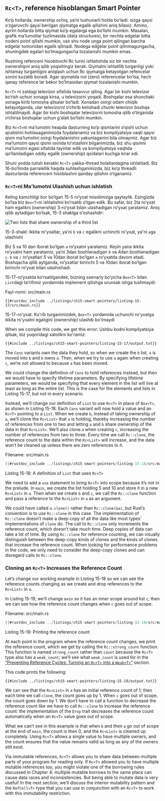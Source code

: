 ## `Rc<T>`, reference hisoblangan Smart Pointer

Ko‘p hollarda, ownership ochiq, ya’ni tushunarli holda bo’ladi: sizga qaysi o‘zgaruvchi qaysi berilgan qiymatga egalik qilishini aniq bilasiz. Ammo, ayrim hollarda bitta qiymat ko‘p egalarga ega bo‘lishi mumkin. Masalan, grafik ma’lumotlar tuzilmasida (data structures), bir nechta edgelar bitta nodeni point qilishi mumkin, vas shu node unga point qilingan barcha edgelar tomonidan egalik qilinadi. Nodega edgelar point qilinmagungacha, shuningdek egalari bo‘lmagungacha tozalanishi mumkin emas. 

Rustning refenceni hisoblovchi Rc<T> turini ishlatishda siz bir nechta ownershipni aniq qilib yoqishingiz kerak. Qiymatni ishlatilib turganligi yoki ishlamay turganligini aniqlash uchun Rc<T> qiymatga ketayotgan refencelar sonini kuzatib boradi. Agar qiymatda nol (zero) referencelar bo‘lsa, hech qanay reference lar bekor bo‘lmasidan qiymat tozalanishi mumkin.

`Rc<T>` ni zaldagi televizor sifatida tasavvur qiling. Agar bir kishi televizor ko‘rish uchun xonaga kirsa, u televizorni yoqadi. Boshqalar esa shunchaki xonaga kirib tomosha qilsalar bo‘ladi. Xonadan oxirgi odam chiqib ketayotganda, ular televizorni o‘chirib ketishadi chunki televizor boshqa ishlatilmaydi. Agar bir kishi boshqalar televizorni tomosha qilib o‘tirganida o‘chirsa boshqalar uchun g‘alati bo‘lishi mumkin.

Biz `Rc<T>`ni ma’lumotni heapda dasturning ko‘p qismlarini o‘qishi uchun ajratishni hohlasaganimizda foydalanamiz va biz kompilyatsiya vaqti qaysi qism ma’lumotini oxirgi foydalanishni yakunlaganini bila olmaymiz. Agar biz ma’lumotni qaysi qismi oxirida to‘xtashini bilganimizda, biz shu qismni ma’lumotni egasi sifatida tayinlar edik va kompilyatsiya vaqtida qo‘llaniladigan oddiy egalik (ownership) qoidalari kuchga kirar edi.

Shuni yodda tutish kerakki `Rc<T>` yakka-thread holatlardagina ishlatiladi. Biz 16-bo‘limda parralellik haqida suhlashganimizda, biz ko‘p threadli dasturlarda referenceni hisoblashni qanday qilishni o‘rganamiz. 

### `Rc<T>`ni Ma'lumotni Ulashish uchun ishlatish

Keling kamchiligi bor bo‘lgan 15-5 ro‘yxat misolimizga qaytaylik. Esingizda bo‘lsa biz `Box<T>`ni ishlatishni ko‘rsatib o‘tgan edik. Bu safar, biz 2ta ro‘yxat ham egalikni (ownership) 3-ro‘yxat bilan ulashadigan ro‘yxat yaratamiz. Aniq qilib aytadigan bo‘lsak, 15-3 shaklga o‘xshashdir:

<img alt="Two lists that share ownership of a third list" src="img/trpl15-03.svg" class="center" />

<span class="caption">15-3-shakl: Ikkita ro'yxatlar, ya'ni `b` va `c` egalikni uchinchi ro'yxat, ya'ni `a`ga ulashishi</span>

Biz 5 va 10 dan iborat bo‘lgan `a` ro‘yxatni yaratamiz. Keyin yana ikkita ro‘yxatni ham yaratamiz, ya’ni 3dan boshlanadigan `b` va 4dan boshlanadigan `c`. `b` va `c` ro‘yxatlari 5 va 10dan iborat bo‘lgan `a` ro‘yxatda davom etadi. Boshqacha qilib aytganda, ro‘yxatlar birinchi 5 va 10dan iborat bo‘lgan birinchi ro‘yxat bilan ulashishadi.

15-17-ro‘yxatda ko‘rsatilgandek, bizning ssenariy bo‘yicha `Box<T>` bilan `List`dagi ta’rifimiz yordamida implement qilishga urunsak ishga tushmaydi:

<span class="filename">Fayl-nomi: src/main.rs</span>

```rust,ignore,does_not_compile
{{#rustdoc_include ../listings/ch15-smart-pointers/listing-15-17/src/main.rs}}
```

<span class="caption">15-17-ro'yxat: Ko'rib turganimizdek, `Box<T>` yordamida uchunchi ro'yxatga ikkita ro'yxatni egaligini (ownership) ulashib bo'lmaydi </T></span>

When we compile this code, we get this error: Ushbu kodni kompilyatsiya qilsak, biz yuqoridagi xatolikni ko'ramiz:

```console
{{#include ../listings/ch15-smart-pointers/listing-15-17/output.txt}}
```

The `Cons` variants own the data they hold, so when we create the `b` list, `a`
is moved into `b` and `b` owns `a`. Then, when we try to use `a` again when
creating `c`, we’re not allowed to because `a` has been moved.

We could change the definition of `Cons` to hold references instead, but then
we would have to specify lifetime parameters. By specifying lifetime
parameters, we would be specifying that every element in the list will live at
least as long as the entire list. This is the case for the elements and lists
in Listing 15-17, but not in every scenario.

Instead, we’ll change our definition of `List` to use `Rc<T>` in place of
`Box<T>`, as shown in Listing 15-18. Each `Cons` variant will now hold a value
and an `Rc<T>` pointing to a `List`. When we create `b`, instead of taking
ownership of `a`, we’ll clone the `Rc<List>` that `a` is holding, thereby
increasing the number of references from one to two and letting `a` and `b`
share ownership of the data in that `Rc<List>`. We’ll also clone `a` when
creating `c`, increasing the number of references from two to three. Every time
we call `Rc::clone`, the reference count to the data within the `Rc<List>` will
increase, and the data won’t be cleaned up unless there are zero references to
it.

<span class="filename">Filename: src/main.rs</span>

```rust
{{#rustdoc_include ../listings/ch15-smart-pointers/listing-15-18/src/main.rs}}
```

<span class="caption">Listing 15-18: A definition of `List` that uses
`Rc<T>`</span>

We need to add a `use` statement to bring `Rc<T>` into scope because it’s not
in the prelude. In `main`, we create the list holding 5 and 10 and store it in
a new `Rc<List>` in `a`. Then when we create `b` and `c`, we call the
`Rc::clone` function and pass a reference to the `Rc<List>` in `a` as an
argument.

We could have called `a.clone()` rather than `Rc::clone(&a)`, but Rust’s
convention is to use `Rc::clone` in this case. The implementation of
`Rc::clone` doesn’t make a deep copy of all the data like most types’
implementations of `clone` do. The call to `Rc::clone` only increments the
reference count, which doesn’t take much time. Deep copies of data can take a
lot of time. By using `Rc::clone` for reference counting, we can visually
distinguish between the deep-copy kinds of clones and the kinds of clones that
increase the reference count. When looking for performance problems in the
code, we only need to consider the deep-copy clones and can disregard calls to
`Rc::clone`.

### Cloning an `Rc<T>` Increases the Reference Count

Let’s change our working example in Listing 15-18 so we can see the reference
counts changing as we create and drop references to the `Rc<List>` in `a`.

In Listing 15-19, we’ll change `main` so it has an inner scope around list `c`;
then we can see how the reference count changes when `c` goes out of scope.

<span class="filename">Filename: src/main.rs</span>

```rust
{{#rustdoc_include ../listings/ch15-smart-pointers/listing-15-19/src/main.rs:here}}
```

<span class="caption">Listing 15-19: Printing the reference count</span>

At each point in the program where the reference count changes, we print the
reference count, which we get by calling the `Rc::strong_count` function. This
function is named `strong_count` rather than `count` because the `Rc<T>` type
also has a `weak_count`; we’ll see what `weak_count` is used for in the
[“Preventing Reference Cycles: Turning an `Rc<T>` into a
`Weak<T>`”][preventing-ref-cycles]<!-- ignore --> section.

This code prints the following:

```console
{{#include ../listings/ch15-smart-pointers/listing-15-19/output.txt}}
```

We can see that the `Rc<List>` in `a` has an initial reference count of 1; then
each time we call `clone`, the count goes up by 1. When `c` goes out of scope,
the count goes down by 1. We don’t have to call a function to decrease the
reference count like we have to call `Rc::clone` to increase the reference
count: the implementation of the `Drop` trait decreases the reference count
automatically when an `Rc<T>` value goes out of scope.

What we can’t see in this example is that when `b` and then `a` go out of scope
at the end of `main`, the count is then 0, and the `Rc<List>` is cleaned up
completely. Using `Rc<T>` allows a single value to have multiple owners, and
the count ensures that the value remains valid as long as any of the owners
still exist.

Via immutable references, `Rc<T>` allows you to share data between multiple
parts of your program for reading only. If `Rc<T>` allowed you to have multiple
mutable references too, you might violate one of the borrowing rules discussed
in Chapter 4: multiple mutable borrows to the same place can cause data races
and inconsistencies. But being able to mutate data is very useful! In the next
section, we’ll discuss the interior mutability pattern and the `RefCell<T>`
type that you can use in conjunction with an `Rc<T>` to work with this
immutability restriction.

[preventing-ref-cycles]: ch15-06-reference-cycles.html#preventing-reference-cycles-turning-an-rct-into-a-weakt

